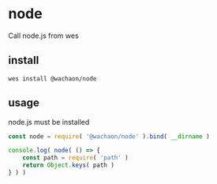 # node
Call node.js from wes

## install
```
wes install @wachaon/node
```

## usage

node.js must be installed

```javascript
const node = require( '@wachaon/node' ).bind( __dirname )

console.log( node( () => {
    const path = require( 'path' )
    return Object.keys( path )
} ) )
```
